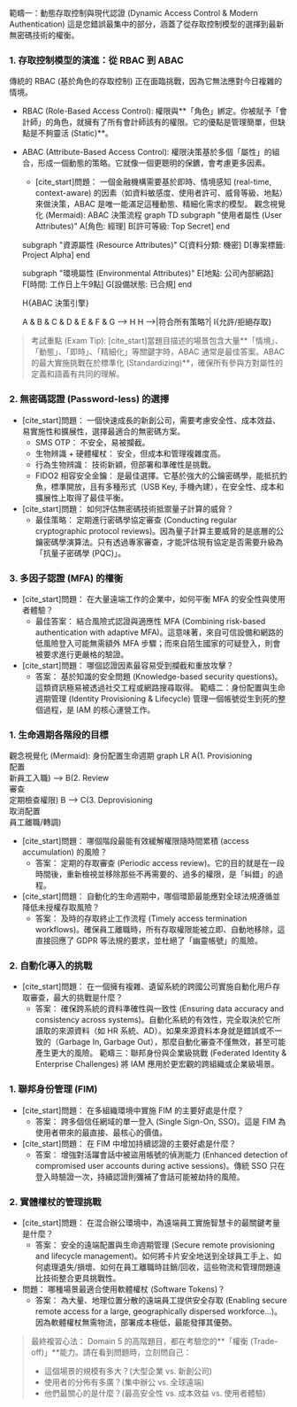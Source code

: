 
範疇一：動態存取控制與現代認證 (Dynamic Access Control & Modern Authentication)
這是您錯誤最集中的部分，涵蓋了從存取控制模型的選擇到最新無密碼技術的權衡。
### 1. 存取控制模型的演進：從 RBAC 到 ABAC
傳統的 RBAC (基於角色的存取控制) 正在面臨挑戰，因為它無法應對今日複雜的情境。
 * RBAC (Role-Based Access Control): 權限與**「角色」綁定。你被賦予「會計師」的角色，就擁有了所有會計師該有的權限。它的優點是管理簡單，但缺點是不夠靈活 (Static)**。
 * ABAC (Attribute-Based Access Control): 權限決策基於多個「屬性」的組合，形成一個動態的策略。它就像一個更聰明的保鑣，會考慮更多因素。
   * [cite_start]問題： 一個金融機構需要基於即時、情境感知 (real-time, context-aware) 的因素（如資料敏感度、使用者許可、威脅等級、地點）來做決策，ABAC 是唯一能滿足這種動態、精細化需求的模型。
觀念視覺化 (Mermaid): ABAC 決策流程
graph TD
    subgraph "使用者屬性 (User Attributes)"
        A[角色: 經理]
        B[許可等級: Top Secret]
    end

    subgraph "資源屬性 (Resource Attributes)"
        C[資料分類: 機密]
        D[專案標籤: Project Alpha]
    end

    subgraph "環境屬性 (Environmental Attributes)"
        E[地點: 公司內部網路]
        F[時間: 工作日上午9點]
        G[設備狀態: 已合規]
    end

    H{ABAC 決策引擎}

    A & B & C & D & E & F & G --> H
    H -->|符合所有策略?| I{允許/拒絕存取}

> 考試重點 (Exam Tip):
> [cite_start]當題目描述的場景包含大量**「情境」、「動態」、「即時」、「精細化」等關鍵字時，ABAC 通常是最佳答案。ABAC 的最大實施挑戰在於標準化 (Standardizing)**，確保所有參與方對屬性的定義和語義有共同的理解。
> 
### 2. 無密碼認證 (Password-less) 的選擇
 * [cite_start]問題： 一個快速成長的新創公司，需要考慮安全性、成本效益、易實施性和擴展性，選擇最適合的無密碼方案。
   * SMS OTP： 不安全，易被攔截。
   * 生物辨識 + 硬體權杖： 安全，但成本和管理複雜度高。
   * 行為生物辨識： 技術新穎，但部署和準確性是挑戰。
   * FIDO2 相容安全金鑰： 是最佳選擇。它基於強大的公鑰密碼學，能抵抗釣魚，標準開放，且有多種形式（USB Key, 手機內建），在安全性、成本和擴展性上取得了最佳平衡。
 * [cite_start]問題： 如何評估無密碼技術抵禦量子計算的威脅？
   * 最佳策略： 定期進行密碼學協定審查 (Conducting regular cryptographic protocol reviews)。因為量子計算主要威脅的是底層的公鑰密碼學演算法。只有透過專家審查，才能評估現有協定是否需要升級為「抗量子密碼學 (PQC)」。
### 3. 多因子認證 (MFA) 的權衡
 * [cite_start]問題： 在大量遠端工作的企業中，如何平衡 MFA 的安全性與使用者體驗？
   * 最佳答案： 結合風險式認證與適應性 MFA (Combining risk-based authentication with adaptive MFA)。這意味著，來自可信設備和網路的低風險登入可能無需額外 MFA 步驟；而來自陌生國家的可疑登入，則會被要求進行更嚴格的驗證。
 * [cite_start]問題： 哪個認證因素最容易受到攔截和重放攻擊？
   * 答案： 基於知識的安全問題 (Knowledge-based security questions)。這類資訊極易被透過社交工程或網路搜尋取得。
範疇二：身份配置與生命週期管理 (Identity Provisioning & Lifecycle)
管理一個帳號從生到死的整個過程，是 IAM 的核心運營工作。
### 1. 生命週期各階段的目標
觀念視覺化 (Mermaid): 身份配置生命週期
graph LR
    A(1. Provisioning<br>配置<br>新員工入職) --> B(2. Review<br>審查<br>定期檢查權限)
    B --> C(3. Deprovisioning<br>取消配置<br>員工離職/轉調)

 * [cite_start]問題： 哪個階段最能有效緩解權限隨時間累積 (access accumulation) 的風險？
   * 答案： 定期的存取審查 (Periodic access review)。它的目的就是在一段時間後，重新檢視並移除那些不再需要的、過多的權限，是「糾錯」的過程。
 * [cite_start]問題： 自動化的生命週期中，哪個環節最能應對全球法規遵循並降低未授權存取風險？
   * 答案： 及時的存取終止工作流程 (Timely access termination workflows)。確保員工離職時，所有存取權限能被立即、自動地移除，這直接回應了 GDPR 等法規的要求，並杜絕了「幽靈帳號」的風險。
### 2. 自動化導入的挑戰
 * [cite_start]問題： 在一個擁有複雜、遺留系統的跨國公司實施自動化用戶存取審查，最大的挑戰是什麼？
   * 答案： 確保跨系統的資料準確性與一致性 (Ensuring data accuracy and consistency across systems)。自動化系統的有效性，完全取決於它所讀取的來源資料（如 HR 系統、AD）。如果來源資料本身就是錯誤或不一致的（Garbage In, Garbage Out），那麼自動化審查不僅無效，甚至可能產生更大的風險。
範疇三：聯邦身份與企業級挑戰 (Federated Identity & Enterprise Challenges)
將 IAM 應用於更宏觀的跨組織或企業級場景。
### 1. 聯邦身份管理 (FIM)
 * [cite_start]問題： 在多組織環境中實施 FIM 的主要好處是什麼？
   * 答案： 跨多個信任網域的單一登入 (Single Sign-On, SSO)。這是 FIM 為使用者帶來的最直接、最核心的價值。
 * [cite_start]問題： 在 FIM 中增加持續認證的主要好處是什麼？
   * 答案： 增強對活躍會話中被盜用帳號的偵測能力 (Enhanced detection of compromised user accounts during active sessions)。傳統 SSO 只在登入時驗證一次，持續認證則彌補了會話可能被劫持的風險。
### 2. 實體權杖的管理挑戰
 * [cite_start]問題： 在混合辦公環境中，為遠端員工實施智慧卡的最關鍵考量是什麼？
   * 答案： 安全的遠端配置與生命週期管理 (Secure remote provisioning and lifecycle management)。如何將卡片安全地送到全球員工手上、如何處理遺失/損壞、如何在員工離職時註銷/回收，這些物流和管理問題遠比技術整合更具挑戰性。
 * 問題： 哪種場景最適合使用軟體權杖 (Software Tokens)？
   * 答案： 為大量、地理位置分散的遠端員工提供安全存取 (Enabling secure remote access for a large, geographically dispersed workforce...)。因為軟體權杖無需物流，部署成本極低，最能發揮其優勢。
> 最終複習心法：
> Domain 5 的高階題目，都在考驗您的**「權衡 (Trade-off)」**能力。請在看到問題時，立刻問自己：
>  * 這個場景的規模有多大？(大型企業 vs. 新創公司)
>  * 使用者的分佈有多廣？(集中辦公 vs. 全球遠端)
>  * 他們最關心的是什麼？(最高安全性 vs. 成本效益 vs. 使用者體驗)

